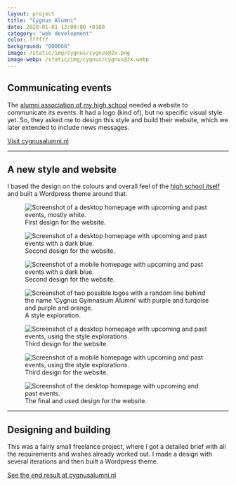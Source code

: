 ```yaml
---
layout: project
title: "Cygnus Alumni"
date: 2020-01-01 12:00:00 +0100
category: "web development"
color: ffffff
background: "000066"
image: /static/img/cygnus/cygnus@2x.png
image-webp: /static/img/cygnus/cygnus@2x.webp
---
```


## Communicating events

The [alumni association of my high school](https://cygnusalumni.nl) needed a website to communicate its events. It had a logo (kind of), but no specific visual style yet. So, they asked me to design this style and build their website, which we later extended to include news messages.

<a href="https://cygnusalumni.nl" class="button" target="_blank" rel="noreferrer">Visit cygnusalumni.nl</a>

---

## A new style and website

I based the design on the colours and overall feel of the [high school itself](http://www.cygnusgymnasium.nl/) and built a Wordpress theme around that.

<div class="project__picture-group">

  <figure class="project__picture">
    <picture>
      <source data-srcset="/static/img/cygnus/desktop-1.webp 1x,
          /static/img/cygnus/desktop-1@2x.webp 2x"
        type="image/webp" class="lazy">
      <img loading="lazy" class="project__image lazy" alt="Screenshot of a desktop homepage with upcoming and past events, mostly white."
        data-srcset="/static/img/cygnus/desktop-1.png 1x,
          /static/img/cygnus/desktop-1@2x.png 2x"
        src="/static/img/placeholder.jpg"
        data-src="/static/img/cygnus/desktop-1.png">
    </picture>
    <figcaption class="project__caption">
      First design for the website.
    </figcaption>
  </figure>

  <figure class="project__picture">
    <picture>
      <source data-srcset="/static/img/cygnus/desktop-2.webp 1x,
          /static/img/cygnus/desktop-2.webp 2x"
        type="image/webp" class="lazy">
      <img loading="lazy" class="project__image lazy" alt="Screenshot of a desktop homepage with upcoming and past events with a dark blue."
        data-srcset="/static/img/cygnus/desktop-2.png 1x,
          /static/img/cygnus/desktop-2.png 2x"
        src="/static/img/placeholder.jpg"
        data-src="/static/img/cygnus/desktop-2.png">
    </picture>
    <figcaption class="project__caption">
      Second design for the website.
    </figcaption>
  </figure>

  <figure class="project__picture">
    <picture>
      <source data-srcset="/static/img/cygnus/mobile-2.webp 1x,
          /static/img/cygnus/mobile-2.webp 2x"
        type="image/webp" class="lazy">
      <img loading="lazy" class="project__image lazy" alt="Screenshot of a mobile homepage with upcoming and past events with a dark blue."
        data-srcset="/static/img/cygnus/mobile-2.png 1x,
          /static/img/cygnus/mobile-2.png 2x"
        src="/static/img/placeholder.jpg"
        data-src="/static/img/cygnus/mobile-2.png">
    </picture>
    <figcaption class="project__caption">
      Second design for the website.
    </figcaption>
  </figure>

  <figure class="project__picture">
    <picture>
      <source data-srcset="/static/img/cygnus/style-exploration.webp 1x,
          /static/img/cygnus/style-exploration.webp 2x"
        type="image/webp" class="lazy">
      <img loading="lazy" class="project__image lazy" alt="Screenshot of two possible logos with a random line behind the name ‘Cygnus Gymnasium Alumni’ with purple and turqoise and purple and orange."
        data-srcset="/static/img/cygnus/style-exploration.png 1x,
          /static/img/cygnus/style-exploration.png 2x"
        src="/static/img/placeholder.jpg"
        data-src="/static/img/cygnus/style-exploration.png">
    </picture>
    <figcaption class="project__caption">
      A style exploration.
    </figcaption>
  </figure>

  <figure class="project__picture">
    <picture>
      <source data-srcset="/static/img/cygnus/desktop-3.webp 1x,
          /static/img/cygnus/desktop-3.webp 2x"
        type="image/webp" class="lazy">
      <img loading="lazy" class="project__image lazy" alt="Screenshot of a desktop homepage with upcoming and past events, using the style explorations."
        data-srcset="/static/img/cygnus/desktop-3.png 1x,
          /static/img/cygnus/desktop-3.png 2x"
        src="/static/img/placeholder.jpg"
        data-src="/static/img/cygnus/desktop-3.png">
    </picture>
    <figcaption class="project__caption">
      Third design for the website.
    </figcaption>
  </figure>

  <figure class="project__picture">
    <picture>
      <source data-srcset="/static/img/cygnus/mobile-3.webp 1x,
          /static/img/cygnus/mobile-3.webp 2x"
        type="image/webp" class="lazy">
      <img loading="lazy" class="project__image lazy" alt="Screenshot of a mobile homepage with upcoming and past events, using the style explorations."
        data-srcset="/static/img/cygnus/mobile-3.png 1x,
          /static/img/cygnus/mobile-3.png 2x"
        src="/static/img/placeholder.jpg"
        data-src="/static/img/cygnus/mobile-3.png">
    </picture>
    <figcaption class="project__caption">
      Third design for the website.
    </figcaption>
  </figure>

  <figure class="project__picture">
    <picture>
      <source data-srcset="/static/img/cygnus/frontpage.webp 1x,
          /static/img/cygnus/frontpage@2x.webp 2x"
        type="image/webp" class="lazy">
      <img loading="lazy" class="project__image lazy" alt="Screenshot of the desktop homepage with upcoming and past events."
        data-srcset="/static/img/cygnus/frontpage.png 1x,
          /static/img/cygnus/frontpage@2x.png 2x"
        src="/static/img/placeholder.jpg"
        data-src="/static/img/cygnus/frontpage.png">
    </picture>
    <figcaption class="project__caption">
      The final and used design for the website.
    </figcaption>
  </figure>

</div>


---

## Designing and building

This was a fairly small freelance project, where I got a detailed brief with all the requirements and wishes already worked out. I made a design with several iterations and then built a Wordpress theme.

<a href="https://cygnusalumni.nl" class="button" target="_blank" rel="noreferrer">See the end result at cygnusalumni.nl</a>
